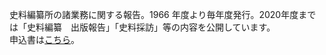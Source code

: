 史料編纂所の諸業務に関する報告。1966 年度より毎年度発行。2020年度までは「史料編纂　出版報告」「史料採訪」等の内容を公開しています。<br/>
申込書は[こちら](https://www.hi.u-tokyo.ac.jp/publication/moshikomi20220412.pdf)。
